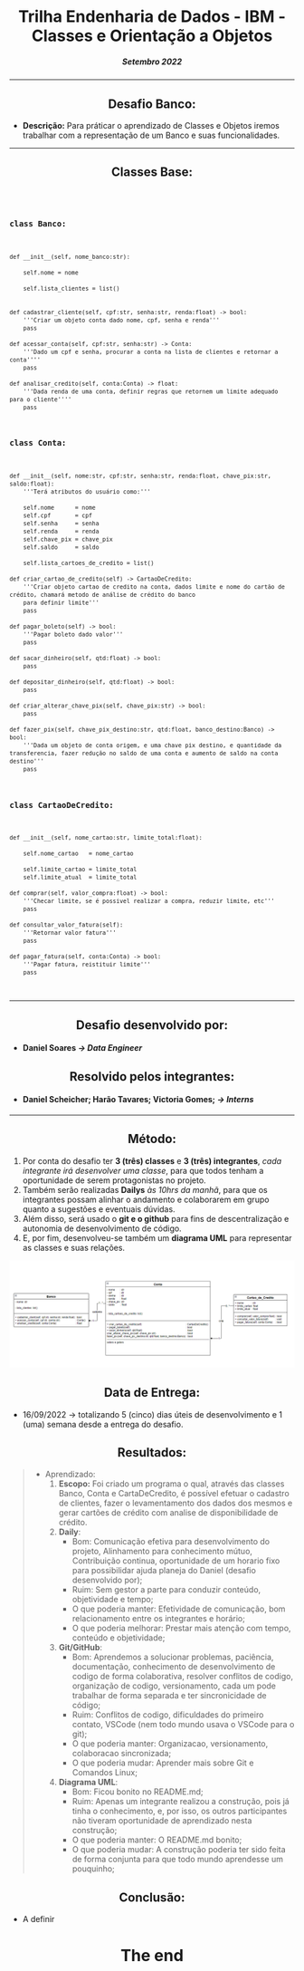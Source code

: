 # <b><center>Trilha Endenharia de Dados - IBM - Classes e Orientação a Objetos</b>
##### <center>  Setembro 2022

***


## <b><center> Desafio Banco:</b>
* **Descrição:** Para práticar o aprendizado de Classes e Objetos iremos trabalhar com a representação de um Banco e suas funcionalidades.


***


## <center> <b>Classes Base:</b>

<code>

### <b>class Banco:</b>
    def __init__(self, nome_banco:str):

        self.nome = nome

        self.lista_clientes = list()

    
    def cadastrar_cliente(self, cpf:str, senha:str, renda:float) -> bool:
        '''Criar um objeto conta dado nome, cpf, senha e renda'''
        pass

    def acessar_conta(self, cpf:str, senha:str) -> Conta:
        '''Dado um cpf e senha, procurar a conta na lista de clientes e retornar a conta''''
        pass

    def analisar_credito(self, conta:Conta) -> float:
        '''Dada renda de uma conta, definir regras que retornem um limite adequado para o cliente''''
        pass




### <b>class Conta:</b>

    def __init__(self, nome:str, cpf:str, senha:str, renda:float, chave_pix:str, saldo:float):
        '''Terá atributos do usuário como:'''

        self.nome      = nome
        self.cpf       = cpf
        self.senha     = senha
        self.renda     = renda
        self.chave_pix = chave_pix
        self.saldo     = saldo
        
        self.lista_cartoes_de_credito = list()

    def criar_cartao_de_credito(self) -> CartaoDeCredito:
        '''Criar objeto cartao de credito na conta, dados limite e nome do cartão de crédito, chamará metodo de análise de crédito do banco
        para definir limite'''
        pass
    
    def pagar_boleto(self) -> bool:
        '''Pagar boleto dado valor'''
        pass
    
    def sacar_dinheiro(self, qtd:float) -> bool:
        pass 

    def depositar_dinheiro(self, qtd:float) -> bool:
        pass

    def criar_alterar_chave_pix(self, chave_pix:str) -> bool:
        pass

    def fazer_pix(self, chave_pix_destino:str, qtd:float, banco_destino:Banco) -> bool:
        '''Dada um objeto de conta origem, e uma chave pix destino, e quantidade da transferencia, fazer redução no saldo de uma conta e aumento de saldo na conta destino'''
        pass    
    


### <b>class CartaoDeCredito:</b>

    def __init__(self, nome_cartao:str, limite_total:float):

        self.nome_cartao   = nome_cartao
        
        self.limite_cartao = limite_total
        self.limite_atual  = limite_total

    def comprar(self, valor_compra:float) -> bool:
        '''Checar limite, se é possivel realizar a compra, reduzir limite, etc'''
        pass
    
    def consultar_valor_fatura(self):
        '''Retornar valor fatura'''
        pass

    def pagar_fatura(self, conta:Conta) -> bool:
        '''Pagar fatura, reistituir limite'''
        pass
    
</code>

***

## <center> **Desafio desenvolvido por:**
* #### Daniel Soares <i>-> Data Engineer</i>

## <center><b>Resolvido pelos integrantes:</b>
* #### Daniel Scheicher; Harão Tavares; Victoria Gomes; <i>-> Interns</i>

---

## <center> **Método:**
1. Por conta do desafio ter **3 (três) classes** e **3 (três) integrantes**, *cada integrante irá desenvolver uma classe*, para que todos tenham a oportunidade de serem protagonistas no projeto.
2. Também serão realizadas **Dailys** *às 10hrs da manhã*, para que os integrantes possam alinhar o andamento e colaborarem em grupo quanto a sugestões e eventuais dúvidas.
3. Além disso, será usado o **git e o github** para fins de descentralização e autonomia de desenvolvimento de código.
4. E, por fim, desenvolveu-se também um **diagrama UML** para representar as classes e suas relações.

![UML Diagram](Images/13_09_22-Diagrama-UML.png)

## <center>**Data de Entrega:**
* 16/09/2022  ->  totalizando 5 (cinco) dias úteis de desenvolvimento e 1 (uma) semana desde a entrega do desafio.

## <center>**Resultados:**
> * Aprendizado:
    <ol>
        <li>**Escopo:** Foi criado um programa o qual, através das classes Banco, Conta e CartaDeCredito, é possível efetuar o cadastro de clientes, fazer o levamentamento dos dados dos mesmos e gerar cartões de crédito com analise de disponibilidade de crédito.<br></li>
        <li>**Daily**: 
            <ul>
                <li>
                    Bom: Comunicação efetiva para desenvolvimento do projeto, Alinhamento para conhecimento mútuo, Contribuição continua, oportunidade de um horario fixo para possibilidar ajuda planeja do Daniel (desafio desenvolvido por);
                </li>
                <li> 
                    Ruim: Sem gestor a parte para conduzir conteúdo, objetividade e tempo;
                </li>
                <li>
                    O que poderia manter: Efetividade de comunicação, bom relacionamento entre os integrantes e horário;
                </li>
                <li>
                    O que poderia melhorar: Prestar mais atenção com tempo, conteúdo e objetividade;
                </li>
            </ul>
        </li>
        <li>**Git/GitHub**:
            <ul>
                <li>
                    Bom: Aprendemos a solucionar problemas, paciência, documentação, conhecimento de desenvolvimento de codigo de forma colaborativa, resolver conflitos de codigo, organização de codigo, versionamento, cada um pode trabalhar de forma separada e ter sincronicidade de código;
                </li>
                <li> 
                    Ruim: Conflitos de codigo, dificuldades do primeiro contato, VSCode (nem todo mundo usava o VSCode para o git);
                </li>
                <li>
                    O que poderia manter: Organizacao, versionamento, colaboracao sincronizada;
                </li>
                <li>
                    O que poderia mudar: Aprender mais sobre Git e Comandos Linux;
                </li>
            </ul>
        </li>
        <li>**Diagrama UML**: 
            <ul>
                <li>
                    Bom: Ficou bonito no README.md;
                </li>
                <li> 
                    Ruim: Apenas um integrante realizou a construção, pois já tinha o conhecimento, e, por isso, os outros participantes não tiveram oportunidade de aprendizado nesta construção;
                </li>
                <li>
                    O que poderia manter: O README.md bonito;
                </li>
                <li>
                    O que poderia mudar: A construção poderia ter sido feita de forma conjunta para que todo mundo aprendesse um pouquinho;<br>
                </li>
            </ul>
        </li>
    </ol>



## <center>**Conclusão:**
* A definir

#  <b><center>The end</center></b>
